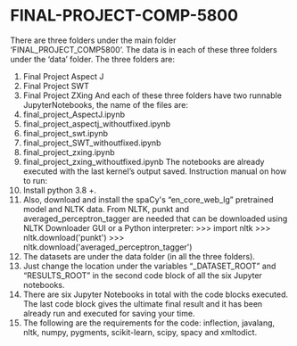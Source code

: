 # FINAL-PROJECT-COMP-5800

There are three folders under the main folder ‘FINAL_PROJECT_COMP5800’. The data is in each of these three folders under the ‘data’ folder. The three folders are:
1. Final Project Aspect J
2. Final Project SWT
3. Final Project ZXing
And each of these three folders have two runnable JupyterNotebooks, the name of the files are:
1. final_project_AspectJ.ipynb
2. final_project_aspectj_withoutfixed.ipynb
3. final_project_swt.ipynb
4. final_project_SWT_withoutfixed.ipynb
5. final_project_zxing.ipynb
6. final_project_zxing_withoutfixed.ipynb
The notebooks are already executed with the last kernel’s output saved. 
Instruction manual on how to run:
1. Install python 3.8 +.
2. Also, download and install the spaCy's “en_core_web_lg” pretrained model and NLTK data. From NLTK, punkt and averaged_perceptron_tagger are needed that can be downloaded using NLTK Downloader GUI or a Python interpreter:
            >>> import nltk
            >>> nltk.download('punkt')
            >>> nltk.download('averaged_perceptron_tagger')
3. The datasets are under the data folder (in all the three folders). 
4. Just change the location under the variables “_DATASET_ROOT” and “RESULTS_ROOT” in the second code block of all the six Jupyter notebooks. 
5. There are six Jupyter Notebooks in total with the code blocks executed. The last code block gives the ultimate final result and it has been already run and executed for saving your time. 
6. The following are the requirements for the code: inflection, javalang, nltk, numpy, pygments, scikit-learn, scipy, spacy and xmltodict. 

